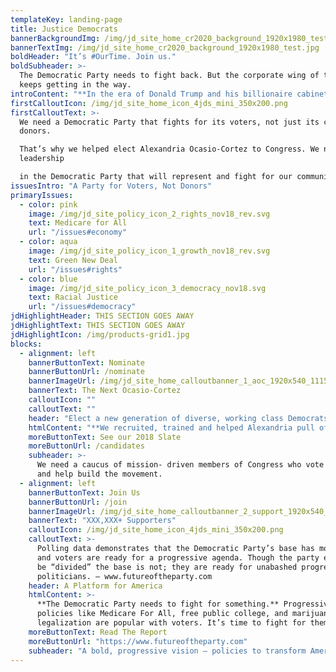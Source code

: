 ```yaml
---
templateKey: landing-page
title: Justice Democrats
bannerBackgroundImg: /img/jd_site_home_cr2020_background_1920x1980_test.jpg
bannerTextImg: /img/jd_site_home_cr2020_background_1920x1980_test.jpg
boldHeader: "It’s #OurTime. Join us."
boldSubheader: >-
  The Democratic Party needs to fight back. But the corporate wing of the party
  keeps getting in the way.
introContent: "**In the era of Donald Trump and his billionaire cabinet, we will fight for an America that belongs to all its people.** We are unafraid of taking on out-of-touch incumbents in primary challenges because we don’t need to just elect more Democrats, we need to elect better Democrats. \r\n\n**It’s time to usher in a new generation of Democrats** who have a bold vision to transform our economy and democracy."
firstCalloutIcon: /img/jd_site_home_icon_4jds_mini_350x200.png
firstCalloutText: >-
  We need a Democratic Party that fights for its voters, not just its corporate
  donors. 

  That’s why we helped elect Alexandria Ocasio-Cortez to Congress. We need
  leadership 

  in the Democratic Party that will represent and fight for our communities.
issuesIntro: "A Party for Voters, Not Donors"
primaryIssues:
  - color: pink
    image: /img/jd_site_policy_icon_2_rights_nov18_rev.svg
    text: Medicare for All
    url: "/issues#economy"
  - color: aqua
    image: /img/jd_site_policy_icon_1_growth_nov18_rev.svg
    text: Green New Deal
    url: "/issues#rights"
  - color: blue
    image: /img/jd_site_policy_icon_3_democracy_nov18.svg
    text: Racial Justice
    url: "/issues#democracy"
jdHighlightHeader: THIS SECTION GOES AWAY
jdHighlightText: THIS SECTION GOES AWAY
jdHighlightIcon: /img/products-grid1.jpg
blocks:
  - alignment: left
    bannerButtonText: Nominate
    bannerButtonUrl: /nominate
    bannerImageUrl: /img/jd_site_home_calloutbanner_1_aoc_1920x540_111518.jpg
    bannerText: The Next Ocasio-Cortez
    calloutIcon: ""
    calloutText: ""
    header: "Elect a new generation of diverse, working class Democrats"
    htmlContent: "**We recruited, trained and helped Alexandria pull off one of the biggest upsets in American history.** But the top of the Democratic Party is still disproportionately wealthier, whiter, and more male than the base. \r\n\n**Now it’s time for more leaders in the Democratic Party who don’t just represent the corporate donors, but the voters of the Democratic Party:** women, people of color, young people, and working class people of all backgrounds and help build our multiracial populist movement."
    moreButtonText: See our 2018 Slate
    moreButtonUrl: /candidates
    subheader: >-
      We need a caucus of mission- driven members of Congress who vote together
      and help build the movement.
  - alignment: left
    bannerButtonText: Join Us
    bannerButtonUrl: /join
    bannerImageUrl: /img/jd_site_home_calloutbanner_2_support_1920x540_111518.jpg
    bannerText: "XXX,XXX+ Supporters"
    calloutIcon: /img/jd_site_home_icon_4jds_mini_350x200.png
    calloutText: >-
      Polling data demonstrates that the Democratic Party’s base has moved left,
      and voters are ready for a progressive agenda. Though the party elites may
      be “divided” the base is not; they are ready for unabashed progressive
      politicians. — www.futureoftheparty.com
    header: A Platform for America
    htmlContent: >-
      **The Democratic Party needs to fight for something.** Progressive
      policies like Medicare For All, free public college, and marijuana
      legalization are popular with voters. It’s time to fight for them.
    moreButtonText: Read The Report
    moreButtonUrl: "https://www.futureoftheparty.com"
    subheader: "A bold, progressive vision — policies to transform America."
---
```

